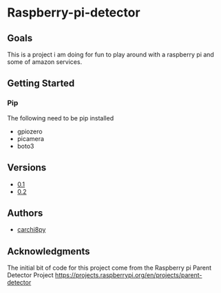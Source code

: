 # Raspberry-pi-detector
## Goals
This is a project i am doing for fun to play around with a raspberry pi and some of amazon services.
## Getting Started
### Pip
The following need to be pip installed
* gpiozero
* picamera
* boto3
## Versions
* [0.1](https://carchi8py.com/2021/01/08/setting-up-the-raspberry-pi/)
* [0.2](https://carchi8py.com/2021/01/22/simple-image-detection-with-aws-rekognition/)
## Authors
* [carchi8py](https://www.carchi8py.com)

## Acknowledgments
The initial bit of code for this project come from the Raspberry pi Parent Detector Project
https://projects.raspberrypi.org/en/projects/parent-detector